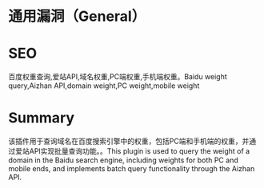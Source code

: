 # 通用漏洞（General）
# SEO
百度权重查询,爱站API,域名权重,PC端权重,手机端权重。Baidu weight query,Aizhan API,domain weight,PC weight,mobile weight
# Summary
该插件用于查询域名在百度搜索引擎中的权重，包括PC端和手机端的权重，并通过爱站API实现批量查询功能。。This plugin is used to query the weight of a domain in the Baidu search engine, including weights for both PC and mobile ends, and implements batch query functionality through the Aizhan API.
